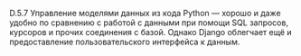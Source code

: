 D.5.7
Управление моделями данных из кода Python — хорошо и даже удобно по сравнению с работой с данными при помощи SQL запросов, курсоров и прочих соединения с базой. Однако Django облегчает ещё и предоставление пользовательского интерфейса к данным.
